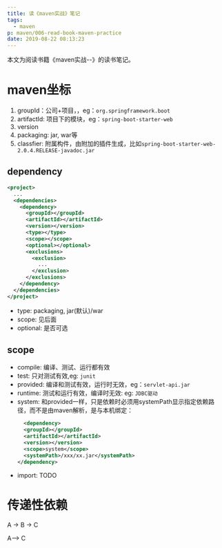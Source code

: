 ```yaml
---
title: 读《maven实战》笔记
tags:
  - maven
p: maven/006-read-book-maven-practice
date: 2019-08-22 08:13:23
---
```


本文为阅读书籍《maven实战--》的读书笔记。

# maven坐标

1. groupId：公司+项目，，eg：`org.springframework.boot`
2. artifactId: 项目下的模块，eg：`spring-boot-starter-web`
3. version
4. packaging: jar, war等
5. classfier: 附属构件，由附加的插件生成，比如`spring-boot-starter-web-2.0.4.RELEASE-javadoc.jar`

## dependency

```xml
<project>
  ...
  <dependencies>
    <dependency>
      <groupId></groupId>
      <artifactId></artifactId>
      <version></version>
      <type></type>
      <scope></scope>
      <optional></optional>
      <exclusions>
        <exclusion>
          ...
        </exclusion>
      </exclusions>
    </dependency>
  </dependencies>
</project>
```
* type: packaging, jar(默认)/war
* scope: 见后面
* optional: 是否可选

## scope

* compile: 编译、测试、运行都有效
* test: 只对测试有效,eg: `junit`
* provided: 编译和测试有效，运行时无效，eg：`servlet-api.jar`
* runtime: 测试和运行有效，编译时无效: eg: `JDBC驱动`
* system: 和provided一样，只是依赖时必须用systemPath显示指定依赖路径，而不是由maven解析，是与本机绑定：
    ```xml
      <dependency>
      <groupId></groupId>
      <artifactId></artifactId>
      <version></version>
      <scope>system</scope>
      <systemPath>/xxx/xx.jar</systemPath>
    </dependency>
    ```
* import: TODO

# 传递性依赖

A -> B -> C

A--> C


```xml
```

```xml
```

```xml
```




